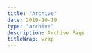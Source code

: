```yaml
---
title: "Archive"
date: 2019-10-19
type: "archive"
description: Archive Page
titleWrap: wrap
---
```


